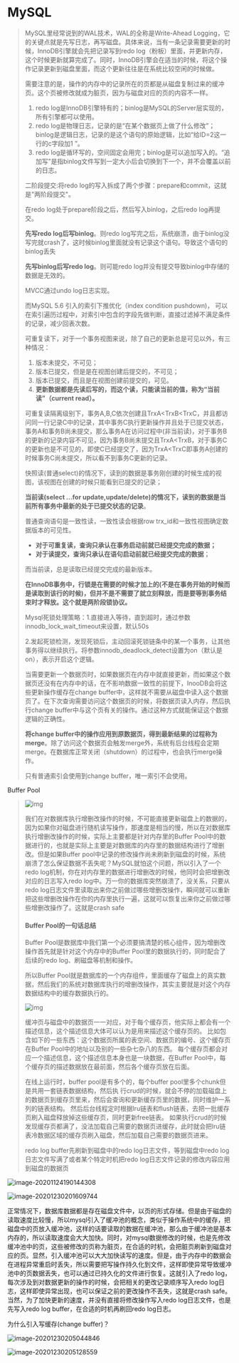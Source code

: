 # MySQL

>MySQL里经常说到的WAL技术，WAL的全称是Write-Ahead Logging，它的关键点就是先写日志，再写磁盘。具体来说，当有一条记录需要更新的时候，InnoDB引擎就会先把记录写到redo log（粉板）里面，并更新内存，这个时候更新就算完成了。同时，InnoDB引擎会在适当的时候，将这个操作记录更新到磁盘里面，而这个更新往往是在系统比较空闲的时候做。
>
>需要注意的是，操作的内存中的记录所在的页都是从磁盘复制过来的缓冲页。这个页被修改就成为脏页，因为与磁盘对应的页的内容不一样。
>
>1. redo log是InnoDB引擎特有的；binlog是MySQL的Server层实现的，所有引擎都可以使用。
>2. redo log是物理日志，记录的是“在某个数据页上做了什么修改”；binlog是逻辑日志，记录的是这个语句的原始逻辑，比如“给ID=2这一行的c字段加1 ”。
>3. redo log是循环写的，空间固定会用完；binlog是可以追加写入的。“追加写”是指binlog文件写到一定大小后会切换到下一个，并不会覆盖以前的日志。
>
>二阶段提交:将redo log的写入拆成了两个步骤：prepare和commit，这就是"两阶段提交"。
>
>在redo log处于prepare阶段之后，然后写入binlog，之后redo log再提交。
>
>**先写redo log后写binlog**。则redo log写完之后，系统崩溃，由于binlog没写完就crash了，这时候binlog里面就没有记录这个语句。导致这个语句的binlog丢失
>
>**先写binlog后写redo log**。则可能redo log并没有提交导致binlog中存储的数据是无效的。
>
>MVCC通过undo log日志实现。
>
>而MySQL 5.6 引入的索引下推优化（index condition pushdown)， 可以在索引遍历过程中，对索引中包含的字段先做判断，直接过滤掉不满足条件的记录，减少回表次数。
>
>可重复读下，对于一个事务视图来说，除了自己的更新总是可见以外，有三种情况：
>
>1. 版本未提交，不可见；
>2. 版本已提交，但是是在视图创建后提交的，不可见；
>3. 版本已提交，而且是在视图创建前提交的，可见。
>4. **更新数据都是先读后写的，而这个读，只能读当前的值，称为“当前读”（current read）。**
>
>可重复读隔离级别下，事务A,B,C依次创建且TrxA<TrxB<TrxC，并且都访问同一行记录C中的记录，其中事务C执行更新操作并且处于已提交状态，事务A和事务B尚未提交，那么事务A在访问过程中(非当前读)，对于事务B的更新的记录内容不可见，因为事务B尚未提交且TrxA<TrxB，对于事务C的更新也是不可见的，即使C已经提交了，因为TrxA<TrxC即事务A创建的时候事务C尚未提交，所以看不到事务C更新的记录。
>
>快照读(普通select)的情况下，读到的数据是事务刚创建的时候生成的视图，该视图在创建的时候只能看到已提交的记录；
>
>**当前读(select ...for update,update/delete)的情况下，读到的数据是当前所有事务中最新的处于已提交状态的记录**。
>
>
>
>普通查询语句是一致性读，一致性读会根据row trx_id和一致性视图确定数据版本的可见性。
>
>- **对于可重复读，查询只承认在事务启动前就已经提交完成的数据；**
>- **对于读提交，查询只承认在语句启动前就已经提交完成的数据**；
>
>而当前读，总是读取已经提交完成的最新版本。
>
>**在InnoDB事务中，行锁是在需要的时候才加上的(不是在事务开始的时候而是读取到该行的时候)，但并不是不需要了就立刻释放，而是要等到事务结束时才释放。这个就是两阶段锁协议。**
>
>Mysql死锁处理策略：1.直接进入等待，直到超时，通过参数innodb_lock_wait_timeout来设置，默认50s
>
>2.发起死锁检测，发现死锁后，主动回滚死锁链条中的某一个事务，让其他事务得以继续执行。将参数innodb_deadlock_detect设置为on（默认是on），表示开启这个逻辑。
>
>当需要更新一个数据页时，如果数据页在内存中就直接更新，而如果这个数据页还没有在内存中的话，在不影响数据一致性的前提下，InooDB会将这些更新操作缓存在change buffer中，这样就不需要从磁盘中读入这个数据页了。在下次查询需要访问这个数据页的时候，将数据页读入内存，然后执行change buffer中与这个页有关的操作。通过这种方式就能保证这个数据逻辑的正确性。
>
>**将change buffer中的操作应用到原数据页，得到最新结果的过程称为merge**。除了访问这个数据页会触发merge外，系统有后台线程会定期merge。在数据库正常关闭（shutdown）的过程中，也会执行merge操作。
>
>只有普通索引会使用到change buffer，唯一索引不会使用。

Buffer Pool

>![img](https://img2020.cnblogs.com/blog/565213/202005/565213-20200530221829286-1677247683.png)
>
>我们在对数据库执行增删改操作的时候，不可能直接更新磁盘上的数据的，因为如果你对磁盘进行随机读写操作，那速度是相当的慢，所以在对数据库执行增删改操作的时候，实际上主要都是针对内存里的Buffer Pool中的数据进行的，也就是实际上主要是对数据库的内存里的数据结构进行了增删改。但是如果Buffer pool中记录的修改操作尚未刷新到磁盘的时候，系统崩溃了怎么保证数据不丢失呢？MySQL就怕这个问题，所以引入了一个redo log机制，你在对内存里的数据进行增删改的时候，他同时会把增删改对应的日志写入redo log中。万一你的数据库突然崩溃了，没关系，只要从redo log日志文件里读取出来你之前做过哪些增删改操作，瞬间就可以重新把这些增删改操作在你的内存里执行一遍，这就可以恢复出来你之前做过哪些增删改操作了。这就是crash safe
>
>#### Buffer Pool的一句话总结
>
>Buffer Pool是数据库中我们第一个必须要搞清楚的核心组件，因为增删改操作首先就是针对这个内存中的Buffer Pool里的数据执行的，同时配合了后续的redo log、刷磁盘等机制和操作。
>
>所以Buffer Pool就是数据库的一个内存组件，里面缓存了磁盘上的真实数据，然后我们的系统对数据库执行的增删改操作，其实主要就是对这个内存数据结构中的缓存数据执行的。
>
>![img](https://img2020.cnblogs.com/blog/565213/202005/565213-20200530222047437-1275962071.png)
>
>缓冲页与磁盘中的数据页一一对应，对于每个缓存页，他实际上都会有一个描述信息，这个描述信息大体可以认为是用来描述这个缓存页的。 比如包含如下的一些东西：这个数据页所属的表空间、数据页的编号、这个缓存页在Buffer Pool中的地址以及别的一些杂七杂八的东西。 每个缓存页都会对应一个描述信息，这个描述信息本身也是一块数据，在Buffer Pool中，每个缓存页的描述数据放在最前面，然后各个缓存页放在后面。
>
>在线上运行时，buffer pool是有多个的，每个buffer pool里多个chunk但是共用一套链表数据结构，然后执 行crud的时候，就会不停的加载磁盘上的数据页到缓存页里来，然后会查询和更新缓存页里的数据，同时维护一系列的链表结构。 然后后台线程定时根据lru链表和flush链表，去把一批缓存页刷入磁盘释放掉这些缓存页，同时更新free链表。 如果执行crud的时候发现缓存页都满了，没法加载自己需要的数据页进缓存，此时就会把lru链表冷数据区域的缓存页刷入磁盘，然后加载自己需要的数据页进来。
>
>redo log buffer先刷新到磁盘中的redo log日志文件，等到磁盘中redo log日志文件写满了或者某个特定时机把redo log日志文件记录的修改内容应用到磁盘的数据页

![image-20201124190144308](C:\Users\Administrator\AppData\Roaming\Typora\typora-user-images\image-20201124190144308.png)

![image-20201230201609744](C:\Users\Administrator\AppData\Roaming\Typora\typora-user-images\image-20201230201609744.png)





正常情况下，数据库数据都是存在磁盘文件中，以页的形式存储。但是由于磁盘的读取速度比较慢，所以mysql引入了缓冲池的概念，类似于操作系统中的缓存，把磁盘中的页放入缓冲池，这样的话要读取的数据在缓冲池，那么由于缓冲池是基本内存的，所以读取速度会大大加快。同时，对mysql数据修改的时候，也是先修改缓冲池中的页，这些被修改的页称为脏页，在合适的时机，会把脏页刷新到磁盘对应的页。显然，引入缓冲池可以大大加快读写的速度。但是，由于内存中的数据会在进程异常重启时丢失，所以需要把写操作持久化到文件，这样即使异常导致缓冲池中的页数据丢失，也可以通过已持久化的文件进行恢复。这就引入了redo log，每次涉及到对数据更新的操作的时候，会把相关的更改记录顺序写入redo log日志，这样即使异常出现，也可以保证之前的更改操作不丢失，这就是crash safe。当然，为了加快更新的速度，并没有直接将修改操作写入redo log日志文件，也是先写入redo log buffer，在合适的时机再刷回redo log日志。

为什么引入写缓存(change buffer)？

![image-20201230205044846](C:\Users\Administrator\AppData\Roaming\Typora\typora-user-images\image-20201230205044846.png)

![image-20201230205128559](C:\Users\Administrator\AppData\Roaming\Typora\typora-user-images\image-20201230205128559.png)